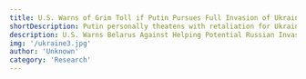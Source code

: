 ```yaml
---
title: U.S. Warns of Grim Toll if Putin Pursues Full Invasion of Ukraine
shortDescription: Putin personally theatens with retaliation for Ukraine if demands for NATO are not met
description: U.S. Warns Belarus Against Helping Potential Russian Invasion Of Ukraine
img: '/ukraine3.jpg'
author: 'Unknown'
category: 'Research'
---
```

